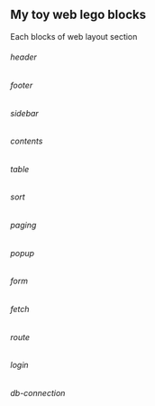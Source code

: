 ## My toy web lego blocks
Each blocks of web layout section  
  
###### header
###### footer
###### sidebar
###### contents
###### table
###### sort
###### paging
###### popup
###### form
###### fetch
###### route
###### login
###### db-connection

